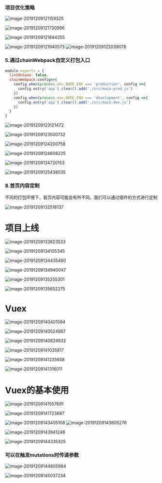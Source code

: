 ### 项目优化策略



![image-20191209121159325](C:\Users\app\AppData\Roaming\Typora\typora-user-images\image-20191209121159325.png)



![image-20191209121730996](C:\Users\app\AppData\Roaming\Typora\typora-user-images\image-20191209121730996.png)



![image-20191209121844255](C:\Users\app\AppData\Roaming\Typora\typora-user-images\image-20191209121844255.png)





![image-20191209121940573](C:\Users\app\AppData\Roaming\Typora\typora-user-images\image-20191209121940573.png)
![image-20191209122039078](C:\Users\app\AppData\Roaming\Typora\typora-user-images\image-20191209122039078.png)



### 5.通过chainWebpack自定义打包入口

~~~js
module.exports = {
  lintOnSave: false,
  chainWebpack:config=>{
    config.when(process.env.NODE_ENV === 'production', config =>{
      config.entry('app').clear().add('./src/main-prod.js')
    })
    config.when(process.env.NODE_ENV === 'development', config =>{
      config.entry('app').clear().add('./src/main-dev.js')
    })
  }
}
~~~



![image-20191209123121472](C:\Users\app\AppData\Roaming\Typora\typora-user-images\image-20191209123121472.png)



![image-20191209123500732](C:\Users\app\AppData\Roaming\Typora\typora-user-images\image-20191209123500732.png)

![image-20191209124200758](C:\Users\app\AppData\Roaming\Typora\typora-user-images\image-20191209124200758.png)



![image-20191209124608225](C:\Users\app\AppData\Roaming\Typora\typora-user-images\image-20191209124608225.png)



![image-20191209124720153](C:\Users\app\AppData\Roaming\Typora\typora-user-images\image-20191209124720153.png)



![image-20191209125438035](C:\Users\app\AppData\Roaming\Typora\typora-user-images\image-20191209125438035.png)



### 8.首页内容定制

不同的打包环境下，首页内容可能会有所不同。我们可以通过插件的方式进行定制



![image-20191209132518137](C:\Users\app\AppData\Roaming\Typora\typora-user-images\image-20191209132518137.png)



# 项目上线

![image-20191209133823533](C:\Users\app\AppData\Roaming\Typora\typora-user-images\image-20191209133823533.png)



![image-20191209134105345](C:\Users\app\AppData\Roaming\Typora\typora-user-images\image-20191209134105345.png)



![image-20191209134435460](C:\Users\app\AppData\Roaming\Typora\typora-user-images\image-20191209134435460.png)

![image-20191209134940047](C:\Users\app\AppData\Roaming\Typora\typora-user-images\image-20191209134940047.png)



![image-20191209135255301](C:\Users\app\AppData\Roaming\Typora\typora-user-images\image-20191209135255301.png)

![image-20191209135652275](C:\Users\app\AppData\Roaming\Typora\typora-user-images\image-20191209135652275.png)



# Vuex

![image-20191209140401084](C:\Users\app\AppData\Roaming\Typora\typora-user-images\image-20191209140401084.png)



![image-20191209140524987](C:\Users\app\AppData\Roaming\Typora\typora-user-images\image-20191209140524987.png)

![image-20191209140824932](C:\Users\app\AppData\Roaming\Typora\typora-user-images\image-20191209140824932.png)

![image-20191209141035817](C:\Users\app\AppData\Roaming\Typora\typora-user-images\image-20191209141035817.png)

![image-20191209141235658](C:\Users\app\AppData\Roaming\Typora\typora-user-images\image-20191209141235658.png)

![image-20191209141316011](C:\Users\app\AppData\Roaming\Typora\typora-user-images\image-20191209141316011.png)

# Vuex的基本使用

![image-20191209141557691](C:\Users\app\AppData\Roaming\Typora\typora-user-images\image-20191209141557691.png)



![image-20191209141723687](C:\Users\app\AppData\Roaming\Typora\typora-user-images\image-20191209141723687.png)



![image-20191209143405108](C:\Users\app\AppData\Roaming\Typora\typora-user-images\image-20191209143405108.png)
![image-20191209143605276](C:\Users\app\AppData\Roaming\Typora\typora-user-images\image-20191209143605276.png)



![image-20191209143941248](C:\Users\app\AppData\Roaming\Typora\typora-user-images\image-20191209143941248.png)



![image-20191209144335325](C:\Users\app\AppData\Roaming\Typora\typora-user-images\image-20191209144335325.png)

### 可以在触发mutations时传递参数

![image-20191209144805984](C:\Users\app\AppData\Roaming\Typora\typora-user-images\image-20191209144805984.png)

![image-20191209145037234](C:\Users\app\AppData\Roaming\Typora\typora-user-images\image-20191209145037234.png)


